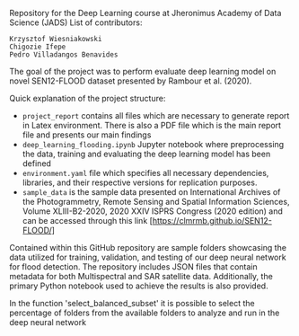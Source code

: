 Repository for the Deep Learning course at Jheronimus Academy of Data Science (JADS)
List of contributors:

    Krzysztof Wiesniakowski
    Chigozie Ifepe
    Pedro Villadangos Benavides

The goal of the project was to perform evaluate deep learning model on novel SEN12-FLOOD dataset presented by Rambour et al. (2020). 

Quick explanation of the project structure:
 - `project_report` contains all files which are necessary to generate report in Latex environment. There is also a PDF file which is the main report file and presents our main findings
 - `deep_learning_flooding.ipynb` Jupyter notebook where preprocessing the data, training and evaluating the deep learning model has been defined
 - `environment.yaml` file which specifies all necessary dependencies, libraries, and their respective versions for replication purposes.
 - `sample_data` is the sample data presented on International Archives of the Photogrammetry, Remote Sensing and Spatial Information Sciences, Volume XLIII-B2-2020, 2020 XXIV ISPRS Congress (2020 edition) and can be accessed through this link [https://clmrmb.github.io/SEN12-FLOOD/]

Contained within this GitHub repository are sample folders showcasing the data utilized for training, validation, and testing of our deep neural network for flood detection. The repository includes JSON files that contain metadata for both Multispectral and SAR satellite data. Additionally, the primary Python notebook used to achieve the results is also provided.

In the function 'select_balanced_subset' it is possible to select the percentage of folders from the available folders to analyze and run in the deep neural network

